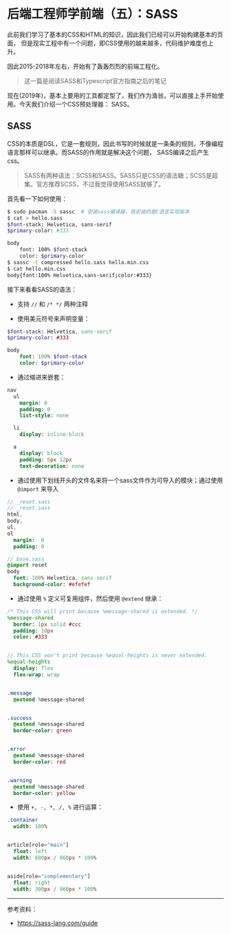 # 后端工程师学前端（五）：SASS

此前我们学习了基本的CSS和HTML的知识，因此我们已经可以开始构建基本的页面，
但是现实工程中有一个问题，即CSS使用的越来越多，代码维护难度也上升。

因此2015-2018年左右，开始有了轰轰烈烈的前端工程化。

> 这一篇是阅读SASS和Typescript官方指南之后的笔记

现在(2019年)，基本上要用的工具都定型了，我们作为渔翁，可以直接上手开始使用。今天我们介绍一个CSS预处理器： SASS。

## SASS

CSS的本质是DSL，它是一套规则，因此书写的时候就是一条条的规则，不像编程语言那样可以继承。而SASS的作用就是解决这个问题，
SASS编译之后产生css。

> SASS有两种语法：SCSS和SASS。SASS只是CSS的语法糖；SCSS是超集。官方推荐SCSS，不过我觉得使用SASS就够了。

首先看一下如何使用：

```bash
$ sudo pacman -S sassc  # 安装sass编译器，我安装的是C语言实现版本
$ cat > hello.sass
$font-stack: Helvetica, sans-serif
$primary-color: #333

body
    font: 100% $font-stack
    color: $primary-color
$ sassc -t compressed hello.sass hello.min.css
$ cat hello.min.css
body{font:100% Helvetica,sans-serif;color:#333}
```

接下来看看SASS的语法：

- 支持 `//` 和 `/* */` 两种注释

- 使用美元符号来声明变量：

```sass
$font-stack: Helvetica, sans-serif
$primary-color: #333

body
    font: 100% $font-stack
    color: $primary-color
```

- 通过缩进来嵌套：

```sass
nav
  ul
    margin: 0
    padding: 0
    list-style: none

  li
    display: inline-block

  a
    display: block
    padding: 6px 12px
    text-decoration: none
```

- 通过使用下划线开头的文件名来将一个sass文件作为可导入的模块；通过使用 `@import` 来导入

```sass
// _reset.sass
// _reset.sass
html,
body,
ul,
ol
  margin:  0
  padding: 0

// base.sass
@import reset
body
  font: 100% Helvetica, sans-serif
  background-color: #efefef
```

- 通过使用 `%` 定义可复用组件，然后使用 `@extend` 继承：

```sass
/* This CSS will print because %message-shared is extended. */
%message-shared
  border: 1px solid #ccc
  padding: 10px
  color: #333


// This CSS won't print because %equal-heights is never extended.
%equal-heights
  display: flex
  flex-wrap: wrap


.message
  @extend %message-shared


.success
  @extend %message-shared
  border-color: green


.error
  @extend %message-shared
  border-color: red


.warning
  @extend %message-shared
  border-color: yellow
```

- 使用 `+, -, *, /, %` 进行运算：

```sass
.container
  width: 100%


article[role="main"]
  float: left
  width: 600px / 960px * 100%


aside[role="complementary"]
  float: right
  width: 300px / 960px * 100%
```

---

参考资料：

- https://sass-lang.com/guide
